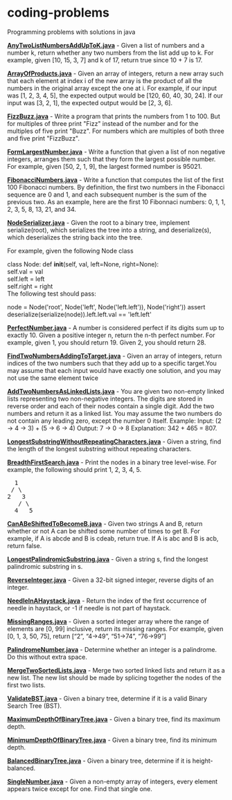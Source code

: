 # coding-problems
Programming problems with solutions in java

[**AnyTwoListNumbersAddUpToK.java**](https://github.com/techieJarek/coding-problems/blob/master/AnyTwoListNumbersAddUpToK.java) - 
Given a list of numbers and a number k, return whether any two numbers from the list add up to k.
For example, given [10, 15, 3, 7] and k of 17, return true since 10 + 7 is 17.

[**ArrayOfProducts.java**](https://github.com/techieJarek/coding-problems/blob/master/ArrayOfProducts.java) - 
Given an array of integers, return a new array such that each element at index i of the new array is the product of all the numbers in the original array except the one at i.
For example, if our input was [1, 2, 3, 4, 5], the expected output would be [120, 60, 40, 30, 24]. If our input was [3, 2, 1], the expected output would be [2, 3, 6].

[**FizzBuzz.java**](https://github.com/techieJarek/coding-problems/blob/master/FizzBuzz.java) - 
Write a program that prints the numbers from 1 to 100. But for multiples of three print "Fizz" instead of the number and for the multiples of five print "Buzz". For numbers which are multiples of both three and five print "FizzBuzz".

[**FormLargestNumber.java**](https://github.com/techieJarek/coding-problems/blob/master/FormLargestNumber.java) - 
Write a function that given a list of non negative integers, arranges them such that they form the largest possible number. For example, given [50, 2, 1, 9], the largest formed number is 95021.

[**FibonacciNumbers.java**](https://github.com/techieJarek/coding-problems/blob/master/FibonacciNumbers.java) - 
Write a function that computes the list of the first 100 Fibonacci numbers. By definition, the first two numbers in the Fibonacci sequence are 0 and 1, and each subsequent number is the sum of the previous two. As an example, here are the first 10 Fibonnaci numbers: 0, 1, 1, 2, 3, 5, 8, 13, 21, and 34.

[**NodeSerializer.java**](https://github.com/techieJarek/coding-problems/blob/master/NodeSerializer.java) -
Given the root to a binary tree, implement serialize(root), which serializes the tree into a string, and deserialize(s), which deserializes the string back into the tree.

For example, given the following Node class

class Node:
    def __init__(self, val, left=None, right=None):  
        self.val = val  
        self.left = left  
        self.right = right  
The following test should pass:

node = Node('root', Node('left', Node('left.left')), Node('right'))
assert deserialize(serialize(node)).left.left.val == 'left.left'

[**PerfectNumber.java**](https://github.com/techieJarek/coding-problems/blob/master/PerfectNumber.java) - 
A number is considered perfect if its digits sum up to exactly 10. Given a positive integer n, return the n-th perfect number. For example, given 1, you should return 19. Given 2, you should return 28.

[**FindTwoNumbersAddingToTarget.java**](https://github.com/techieJarek/coding-problems/blob/master/FindTwoNumbersAddingToTarget.java) - 
Given an array of integers, return indices of the two numbers such that they add up to a specific target.You may assume that each input would have exactly one solution, and you may not use the same element twice

[**AddTwoNumbersAsLinkedLists.java**](https://github.com/techieJarek/coding-problems/blob/master/AddTwoNumbersAsLinkedLists.java) - 
You are given two non-empty linked lists representing two non-negative integers.
The digits are stored in reverse order and each of their nodes contain a single digit.
Add the two numbers and return it as a linked list.
You may assume the two numbers do not contain any leading zero, except the number 0 itself.
Example:
Input: (2 -> 4 -> 3) + (5 -> 6 -> 4)
Output: 7 -> 0 -> 8
Explanation: 342 + 465 = 807.

[**LongestSubstringWithoutRepeatingCharacters.java**](https://github.com/techieJarek/coding-problems/blob/master/LongestSubstringWithoutRepeatingCharacters.java) - 
Given a string, find the length of the longest substring without repeating characters.

[**BreadthFirstSearch.java**](https://github.com/techieJarek/coding-problems/blob/master/BreadthFirstSearch.java) -
Print the nodes in a binary tree level-wise. For example, the following should print 1, 2, 3, 4, 5.
<pre>
  1
 / \
2   3
   / \
  4   5
</pre>

[**CanABeShiftedToBecomeB.java**](https://github.com/techieJarek/coding-problems/blob/master/CanABeShiftedToBecomeB.java) - 
Given two strings A and B, return whether or not A can be shifted some number of times to get B.
For example, if A is abcde and B is cdeab, return true. If A is abc and B is acb, return false.

[**LongestPalindromicSubstring.java**](https://github.com/techieJarek/coding-problems/blob/master/LongestPalindromicSubstring.java) - 
Given a string s, find the longest palindromic substring in s.

[**ReverseInteger.java**](https://github.com/techieJarek/coding-problems/blob/master/ReverseInteger.java) - 
Given a 32-bit signed integer, reverse digits of an integer.

[**NeedleInAHaystack.java**](https://github.com/techieJarek/coding-problems/blob/master/NeedleInAHaystack.java) - 
Return the index of the first occurrence of needle in haystack, or -1 if needle is not part of haystack.

[**MissingRanges.java**](https://github.com/techieJarek/coding-problems/blob/master/MissingRanges.java) - 
Given a sorted integer array where the range of elements are [0, 99] inclusive, return its
missing ranges.
For example, given [0, 1, 3, 50, 75], return [“2”, “4->49”, “51->74”, “76->99”]

[**PalindromeNumber.java**](https://github.com/techieJarek/coding-problems/blob/master/PalindromeNumber.java) - 
Determine whether an integer is a palindrome. Do this without extra space.

[**MergeTwoSortedLists.java**](https://github.com/techieJarek/coding-problems/blob/master/MergeTwoSortedLists.java) - 
Merge two sorted linked lists and return it as a new list. The new list should be made by
splicing together the nodes of the first two lists.

[**ValidateBST.java**](https://github.com/techieJarek/coding-problems/blob/master/ValidateBST.java) - 
Given a binary tree, determine if it is a valid Binary Search Tree (BST).

[**MaximumDepthOfBinaryTree.java**](https://github.com/techieJarek/coding-problems/blob/master/MaximumDepthOfBinaryTree.java) - Given a binary tree, find its maximum depth.

[**MinimumDepthOfBinaryTree.java**](https://github.com/techieJarek/coding-problems/blob/master/MinimumDepthOfBinaryTree.java) - Given a binary tree, find its minimum depth.

[**BalancedBinaryTree.java**](https://github.com/techieJarek/coding-problems/blob/master/BalancedBinaryTree.java) - Given a binary tree, determine if it is height-balanced.

[**SingleNumber.java**](https://github.com/techieJarek/coding-problems/blob/master/SingleNumber.java) - Given a non-empty array of integers, every element appears twice except for one. Find that single one.

